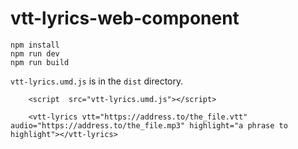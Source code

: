 # vtt-lyrics-web-component

```
npm install
npm run dev
npm run build
```

`vtt-lyrics.umd.js` is in the `dist` directory.


```
	<script  src="vtt-lyrics.umd.js"></script>

	<vtt-lyrics vtt="https://address.to/the_file.vtt" audio="https://address.to/the_file.mp3" highlight="a phrase to highlight"></vtt-lyrics>
```